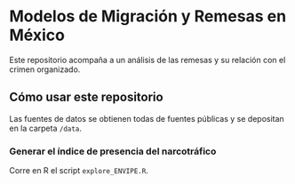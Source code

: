 # Modelos de Migración y Remesas en México

Este repositorio acompaña a un análisis de las remesas y su relación con el crimen organizado.


## Cómo usar este repositorio

Las fuentes de datos se obtienen todas de fuentes públicas y se depositan en la carpeta `/data`.

### Generar el índice de presencia del narcotráfico
Corre en R el script `explore_ENVIPE.R`.